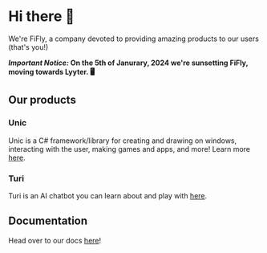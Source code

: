 # Hi there 👋
We're FiFly, a company devoted to providing amazing products to our users (that's you!)

**_Important Notice:_ On the 5th of Janurary, 2024 we're sunsetting FiFly, moving towards Lyyter. 🖥️**

## Our products

### Unic

Unic is a C# framework/library for creating and drawing on windows, interacting with the user, making games and apps, and more! Learn more [here](https://github.com/fifly-llc/unic).

### Turi

Turi is an AI chatbot you can learn about and play with [here](https://pioneer.fifly.org/turi/).

## Documentation

Head over to our docs [here](https://docs.fifly.org)!
